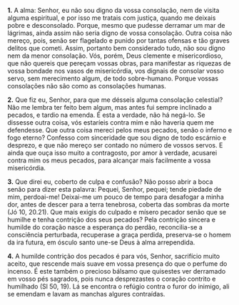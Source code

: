 **1.** A alma: Senhor, eu não sou digno da vossa consolação, nem de visita alguma espiritual, e por isso me tratais com justiça, quando me deixais pobre e desconsolado. Porque, mesmo que pudesse derramar um mar de lágrimas, ainda assim não seria digno de vossa consolação. Outra coisa não mereço, pois, senão ser flagelado e punido por tantas ofensas e tão graves delitos que cometi. Assim, portanto bem considerado tudo, não sou digno nem da menor consolação. Vós, porém, Deus clemente e misericordioso, que não quereis que pereçam vossas obras, para manifestar as riquezas de vossa bondade nos vasos de misericórdia, vos dignais de consolar vosso servo, sem merecimento algum, de todo sobre-humano. Porque vossas consolações não são como as consolações humanas.

**2.** Que fiz eu, Senhor, para que me désseis alguma consolação celestial? Não me lembra ter feito bem algum, mas antes fui sempre inclinado a pecados, e tardio na emenda. É esta a verdade, não há negá-lo. Se dissesse outra coisa, vós estaríeis contra mim e não haveria quem me defendesse. Que outra coisa mereci pelos meus pecados, senão o inferno e fogo eterno? Confesso com sinceridade que sou digno de todo escárnio e desprezo, e que não mereço ser contado no número de vossos servos. E ainda que ouça isso muito a contragosto, por amor à verdade, acusarei contra mim os meus pecados, para alcançar mais facilmente a vossa misericórdia.

**3.** Que direi eu, coberto de culpa e confusão? Não posso abrir a boca senão para dizer esta palavra: Pequei, Senhor, pequei; tende piedade de mim, perdoai-me! Deixai-me um pouco de tempo para desafogar a minha dor, antes de descer para a terra tenebrosa, coberta das sombras da morte (Jó 10, 20.21). Que mais exigis do culpado e mísero pecador senão que se humilhe e tenha contrição dos seus pecados? Pela contrição sincera e humilde do coração nasce a esperança do perdão, reconcilia-se a consciência perturbada, recuperase a graça perdida, preserva-se o homem da ira futura, em ósculo santo une-se Deus à alma arrependida.

**4.** A humilde contrição dos pecados é para vós, Senhor, sacrifício muito aceito, que rescende mais suave em vossa presença do que o perfume do incenso. É este também o precioso bálsamo que quisestes ver derramado em vosso pés sagrados, pois nunca desprezastes o coração contrito e humilhado (Sl 50, 19). Lá se encontra o refúgio contra o furor do inimigo, ali se emendam e lavam as manchas algures contraídas.

